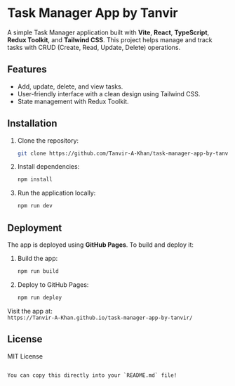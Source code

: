 # Task Manager App by Tanvir

A simple Task Manager application built with **Vite**, **React**, **TypeScript**, **Redux Toolkit**, and **Tailwind CSS**. This project helps manage and track tasks with CRUD (Create, Read, Update, Delete) operations.

## Features
- Add, update, delete, and view tasks.
- User-friendly interface with a clean design using Tailwind CSS.
- State management with Redux Toolkit.

## Installation
1. Clone the repository:
   ```bash
   git clone https://github.com/Tanvir-A-Khan/task-manager-app-by-tanvir.git
   ```
2. Install dependencies:
   ```bash
   npm install
   ```

3. Run the application locally:
   ```bash
   npm run dev
   ```

## Deployment

The app is deployed using **GitHub Pages**. To build and deploy it:
1. Build the app:
   ```bash
   npm run build
   ```
2. Deploy to GitHub Pages:
   ```bash
   npm run deploy
   ```

Visit the app at:  
`https://Tanvir-A-Khan.github.io/task-manager-app-by-tanvir/`

## License
MIT License
```

You can copy this directly into your `README.md` file!